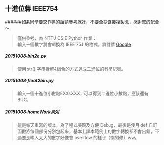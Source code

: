 ## 十進位轉 IEEE754
######如果同學要交作業的話請參考就好，不要全抄直接複製惹，感謝您的配合～
>僅供參考，為 NTTU CSIE Python 作業：  
輸入一個數字將會轉換為 IEEE 754 的格式，詳請請 [Google](https://www.google.com/?q=IEEE%20754)  



##### 20151008-bin2e.py

>使用 str() 字串拆解&組合的方式達成二進位的科學記號。  

##### 20151008-float2bin.py

>輸入一個十進位小數點EX:0.XXX，可以得到二進位小數點，應該還有BUG。  
  
##### 20151008-homeWork系列

>這是每天重寫的版本，為了程式美觀及方便 Debug，最後是使用 def 自訂函數將每個部份分別包起來，基本上課本範例上的數字轉換都不會出錯，不過要是輸入太大的數字好像會 overflow 的樣子（懶的修）ww。
  
  
